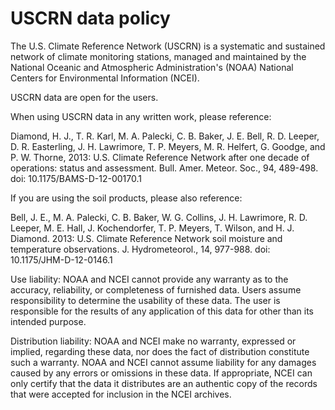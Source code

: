 # USCRN data policy

The U.S. Climate Reference Network (USCRN) is a systematic and sustained network of climate monitoring stations, managed and maintained by the National Oceanic and Atmospheric Administration's (NOAA) National Centers for Environmental Information (NCEI).

USCRN data are open for the users.  

When using USCRN data in any written work, please reference:

Diamond, H. J., T. R. Karl, M. A. Palecki, C. B. Baker, J. E. Bell, R. D. Leeper, D. R. Easterling, J. H. Lawrimore, T. P. Meyers, M. R. Helfert, G. Goodge, and P. W. Thorne, 2013: U.S. Climate Reference Network after one decade of operations: status and assessment. Bull. Amer. Meteor. Soc., 94, 489-498. 
doi: 10.1175/BAMS-D-12-00170.1

If you are using the soil products, please also reference:

Bell, J. E., M. A. Palecki, C. B. Baker, W. G. Collins, J. H. Lawrimore, R. D. Leeper, M. E. Hall, J. Kochendorfer, T. P. Meyers, T. Wilson, and H. J. Diamond. 2013: U.S. Climate Reference Network soil moisture and temperature observations. J. Hydrometeorol., 14, 977-988. 
doi: 10.1175/JHM-D-12-0146.1

Use liability: NOAA and NCEI cannot provide any warranty as to the accuracy, reliability, or completeness of furnished data. Users assume responsibility to
determine the usability of these data. The user is responsible for the results of any application of this data for other than its intended purpose.

Distribution liability: NOAA and NCEI make no warranty, expressed or implied, regarding these data, nor does the fact of distribution constitute such a
warranty. NOAA and NCEI cannot assume liability for any damages caused by any errors or omissions in these data. If appropriate, NCEI can only certify that
the data it distributes are an authentic copy of the records that were accepted for inclusion in the NCEI archives.